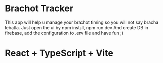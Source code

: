 # Brachot Tracker

This app will help u manage your brachot timing so you will not say bracha lebatla.
Just open the ui by npm install, npm run dev
And create DB in firebase, add the configuration to .env file and have fun ;)


# React + TypeScript + Vite
